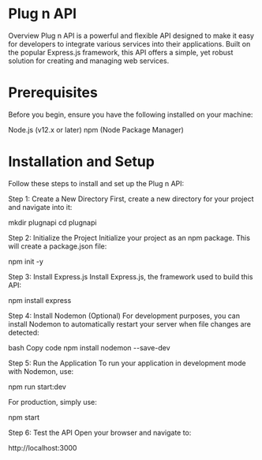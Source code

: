 # Plug n API
Overview
Plug n API is a powerful and flexible API designed to make it easy for developers to integrate various services into their applications. Built on the popular Express.js framework, this API offers a simple, yet robust solution for creating and managing web services.

# Prerequisites
Before you begin, ensure you have the following installed on your machine:

Node.js (v12.x or later)
npm (Node Package Manager)

# Installation and Setup
Follow these steps to install and set up the Plug n API:

Step 1: Create a New Directory
First, create a new directory for your project and navigate into it:

mkdir plugnapi
cd plugnapi

Step 2: Initialize the Project
Initialize your project as an npm package. This will create a package.json file:

npm init -y

Step 3: Install Express.js
Install Express.js, the framework used to build this API:

npm install express

Step 4: Install Nodemon (Optional)
For development purposes, you can install Nodemon to automatically restart your server when file changes are detected:

bash
Copy code
npm install nodemon --save-dev

Step 5: Run the Application
To run your application in development mode with Nodemon, use:

npm run start:dev

For production, simply use:

npm start

Step 6: Test the API
Open your browser and navigate to:

http://localhost:3000


